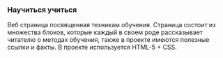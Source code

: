 ### Научиться учиться
Веб страница посвященная техникам обучения.
Страница состоит из множества блоков, которые каждый в своем роде рассказывает читателю о методах обучения, также в проекте имеются полезные ссылки и факты.
В проекте используется HTML-5 + CSS.
